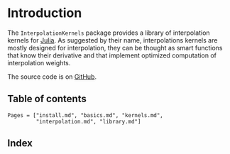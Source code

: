 # Introduction

The `InterpolationKernels` package provides a library of interpolation kernels
for [Julia](https://julialang.org/).  As suggested by their name,
interpolations kernels are mostly designed for interpolation, they can be
thought as smart functions that know their derivative and that implement
optimized computation of interpolation weights.

The source code is on [GitHub](https://github.com/emmt/InterpolationKernels.jl).


## Table of contents

```@contents
Pages = ["install.md", "basics.md", "kernels.md",
         "interpolation.md", "library.md"]
```

## Index

```@index
```
